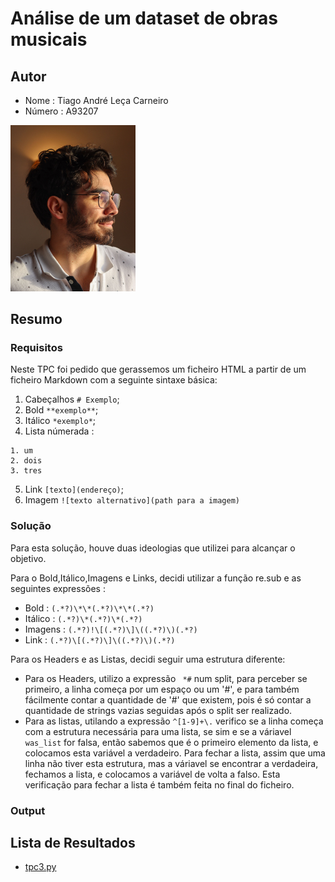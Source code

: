 # Análise de um dataset de obras musicais 

## Autor
- Nome : Tiago André Leça Carneiro
- Número : A93207

<img src = "../media/722ff411-84c8-44a3-b34d-b639022e9b0e.jpg" alt = "eu" style="text-align = center;" width = "200">

## Resumo
### Requisitos

Neste TPC foi pedido que gerassemos um ficheiro HTML a partir de um ficheiro Markdown com a seguinte sintaxe básica:

1. Cabeçalhos `# Exemplo`;
2. Bold `**exemplo**`;
3. Itálico `*exemplo*`;
4. Lista númerada : 
```
1. um
2. dois
3. tres
```
5. Link `[texto](endereço)`;
6. Imagem `![texto alternativo](path para a imagem)`

### Solução

Para esta solução, houve duas ideologias que utilizei para alcançar o objetivo.

Para o Bold,Itálico,Imagens e Links, decidi utilizar a função re.sub e as seguintes expressões :
- Bold : `(.*?)\*\*(.*?)\*\*(.*?)`
- Itálico : `(.*?)\*(.*?)\*(.*?)`
- Imagens : `(.*?)!\[(.*?)\]\((.*?)\)(.*?)`
- Link : `(.*?)\[(.*?)\]\((.*?)\)(.*?)`

Para os Headers e as Listas, decidi seguir uma estrutura diferente:
- Para os Headers, utilizo a expressão ` *#` num split, para perceber se primeiro, a linha começa por um espaço ou um '#', e para também fácilmente contar a quantidade de '#' que existem, pois é só contar a quantidade de strings vazias seguidas após o split ser realizado.
- Para as listas, utilando a expressão `^[1-9]+\.` verifico se a linha começa com a estrutura necessária para uma lista, se sim e se a váriavel `was_list` for falsa, então sabemos que é o primeiro elemento da lista, e colocamos esta variável a verdadeiro. Para fechar a lista, assim que uma linha não tiver esta estrutura, mas a váriavel se encontrar a verdadeira, fechamos a lista, e colocamos a variável de volta a falso. Esta verificação para fechar a lista é também feita no final do ficheiro.

### Output


## Lista de Resultados

- [tpc3.py](tpc3.py)
